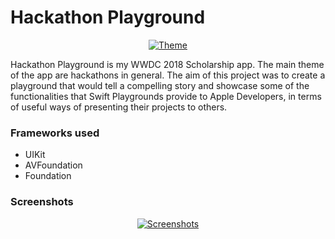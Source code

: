 # Hackathon Playground

<center><a href="https://ibb.co/hhksFH"><img src="https://preview.ibb.co/f99KvH/Theme.png" alt="Theme" border="0"></a></center>

Hackathon Playground is my WWDC 2018 Scholarship app.  The main theme of the app are hackathons in general. The aim of this project was to create a playground that would tell a compelling story and showcase some of the functionalities that Swift Playgrounds provide to Apple Developers, in terms of useful ways of presenting their projects to others.

### Frameworks used

- UIKit
- AVFoundation
- Foundation

### Screenshots

<center> <a href="https://ibb.co/iBcjfH"><img src="https://preview.ibb.co/fTZVLH/Screenshots.png" alt="Screenshots" border="0"></a> <center>
